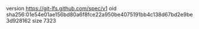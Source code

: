 version https://git-lfs.github.com/spec/v1
oid sha256:01e54e01ae156bd80a6f8fce22a950be4075191bb4c138d67bd2e9be3d928162
size 7323

